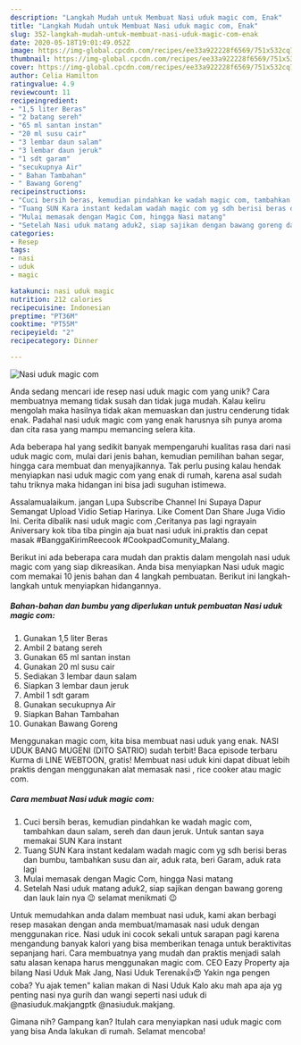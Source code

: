 ```yaml
---
description: "Langkah Mudah untuk Membuat Nasi uduk magic com, Enak"
title: "Langkah Mudah untuk Membuat Nasi uduk magic com, Enak"
slug: 352-langkah-mudah-untuk-membuat-nasi-uduk-magic-com-enak
date: 2020-05-18T19:01:49.052Z
image: https://img-global.cpcdn.com/recipes/ee33a922228f6569/751x532cq70/nasi-uduk-magic-com-foto-resep-utama.jpg
thumbnail: https://img-global.cpcdn.com/recipes/ee33a922228f6569/751x532cq70/nasi-uduk-magic-com-foto-resep-utama.jpg
cover: https://img-global.cpcdn.com/recipes/ee33a922228f6569/751x532cq70/nasi-uduk-magic-com-foto-resep-utama.jpg
author: Celia Hamilton
ratingvalue: 4.9
reviewcount: 11
recipeingredient:
- "1,5 liter Beras"
- "2 batang sereh"
- "65 ml santan instan"
- "20 ml susu cair"
- "3 lembar daun salam"
- "3 lembar daun jeruk"
- "1 sdt garam"
- "secukupnya Air"
- " Bahan Tambahan"
- " Bawang Goreng"
recipeinstructions:
- "Cuci bersih beras, kemudian pindahkan ke wadah magic com, tambahkan daun salam, sereh dan daun jeruk. Untuk santan saya memakai SUN Kara instant"
- "Tuang SUN Kara instant kedalam wadah magic com yg sdh berisi beras dan bumbu, tambahkan susu dan air, aduk rata, beri Garam, aduk rata lagi"
- "Mulai memasak dengan Magic Com, hingga Nasi matang"
- "Setelah Nasi uduk matang aduk2, siap sajikan dengan bawang goreng dan lauk lain nya 😉 selamat menikmati 😉"
categories:
- Resep
tags:
- nasi
- uduk
- magic

katakunci: nasi uduk magic 
nutrition: 212 calories
recipecuisine: Indonesian
preptime: "PT36M"
cooktime: "PT55M"
recipeyield: "2"
recipecategory: Dinner

---
```



![Nasi uduk magic com](https://img-global.cpcdn.com/recipes/ee33a922228f6569/751x532cq70/nasi-uduk-magic-com-foto-resep-utama.jpg)

Anda sedang mencari ide resep nasi uduk magic com yang unik? Cara membuatnya memang tidak susah dan tidak juga mudah. Kalau keliru mengolah maka hasilnya tidak akan memuaskan dan justru cenderung tidak enak. Padahal nasi uduk magic com yang enak harusnya sih punya aroma dan cita rasa yang mampu memancing selera kita.

Ada beberapa hal yang sedikit banyak mempengaruhi kualitas rasa dari nasi uduk magic com, mulai dari jenis bahan, kemudian pemilihan bahan segar, hingga cara membuat dan menyajikannya. Tak perlu pusing kalau hendak menyiapkan nasi uduk magic com yang enak di rumah, karena asal sudah tahu triknya maka hidangan ini bisa jadi suguhan istimewa.

Assalamualaikum. jangan Lupa Subscribe Channel Ini Supaya Dapur Semangat Upload Vidio Setiap Harinya. Like Coment Dan Share Juga Vidio Ini. Cerita dibalik nasi uduk magic com ,Ceritanya pas lagi ngrayain Aniversary kok tiba tiba pingin aja buat nasi uduk ini.praktis dan cepat masak #BanggaKirimReecook #CookpadComunity_Malang.


Berikut ini ada beberapa cara mudah dan praktis dalam mengolah nasi uduk magic com yang siap dikreasikan. Anda bisa menyiapkan Nasi uduk magic com memakai 10 jenis bahan dan 4 langkah pembuatan. Berikut ini langkah-langkah untuk menyiapkan hidangannya.

<!--inarticleads1-->

##### Bahan-bahan dan bumbu yang diperlukan untuk pembuatan Nasi uduk magic com:

1. Gunakan 1,5 liter Beras
1. Ambil 2 batang sereh
1. Gunakan 65 ml santan instan
1. Gunakan 20 ml susu cair
1. Sediakan 3 lembar daun salam
1. Siapkan 3 lembar daun jeruk
1. Ambil 1 sdt garam
1. Gunakan secukupnya Air
1. Siapkan  Bahan Tambahan
1. Gunakan  Bawang Goreng


Menggunakan magic com, kita bisa membuat nasi uduk yang enak. NASI UDUK BANG MUGENI (DITO SATRIO) sudah terbit! Baca episode terbaru Kurma di LINE WEBTOON, gratis! Membuat nasi uduk kini dapat dibuat lebih praktis dengan menggunakan alat memasak nasi , rice cooker atau magic com. 

<!--inarticleads2-->

##### Cara membuat Nasi uduk magic com:

1. Cuci bersih beras, kemudian pindahkan ke wadah magic com, tambahkan daun salam, sereh dan daun jeruk. Untuk santan saya memakai SUN Kara instant
1. Tuang SUN Kara instant kedalam wadah magic com yg sdh berisi beras dan bumbu, tambahkan susu dan air, aduk rata, beri Garam, aduk rata lagi
1. Mulai memasak dengan Magic Com, hingga Nasi matang
1. Setelah Nasi uduk matang aduk2, siap sajikan dengan bawang goreng dan lauk lain nya 😉 selamat menikmati 😉


Untuk memudahkan anda dalam membuat nasi uduk, kami akan berbagi resep masakan dengan anda membuat/mamasak nasi uduk dengan menggunakan rice. Nasi uduk ini cocok sekali untuk sarapan pagi karena mengandung banyak kalori yang bisa memberikan tenaga untuk beraktivitas sepanjang hari. Cara membuatnya yang mudah dan praktis menjadi salah satu alasan kenapa harus menggunakan magic com. CEO Eazy Property aja bilang Nasi Uduk Mak Jang, Nasi Uduk Terenak👍😍 Yakin nga pengen coba? Yu ajak temen&#34; kalian makan di Nasi Uduk Kalo aku mah apa aja yg penting nasi nya gurih dan wangi seperti nasi uduk di @nasiuduk.makjangptk @nasiuduk.makjang. 

Gimana nih? Gampang kan? Itulah cara menyiapkan nasi uduk magic com yang bisa Anda lakukan di rumah. Selamat mencoba!
